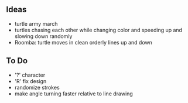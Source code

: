 ## Ideas
- turtle army march
- turtles chasing each other while changing color and speeding up and slowing down randomly
- Roomba: turtle moves in clean orderly lines up and down


## To Do
- '?' character
- 'R' fix design
- randomize strokes
- make angle turning faster relative to line drawing
